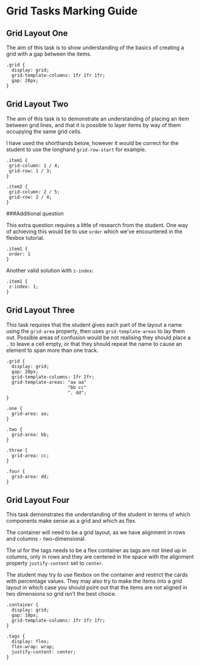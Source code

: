 # Grid Tasks Marking Guide

## Grid Layout One

The aim of this task is to show understanding of the basics of creating a grid with a gap between the items.

```
.grid {
  display: grid;
  grid-template-columns: 1fr 1fr 1fr;
  gap: 20px;
}
```

## Grid Layout Two

The aim of this task is to demonstrate an understanding of placing an item between grid lines, and that it is possible to layer items by way of them occupying the same grid cells.

I have used the shorthands below, however it would be correct for the student to use the longhand `grid-row-start` for example.

```
.item1 {
 grid-column: 1 / 4;
 grid-row: 1 / 3;
}

.item2 {
 grid-column: 2 / 5;
 grid-row: 2 / 4;
}
```
###Additional question

This extra question requires a little of research from the student. One way of achieving this would be to use `order` which we've encountered in the flexbox tutorial.
```
.item1 {
 order: 1
}
```
Another valid solution with `z-index`:
```
.item1 {
 z-index: 1;
}
```

## Grid Layout Three

This task requires that the student gives each part of the layout a name using the `grid-area` property, then uses `grid-template-areas` to lay them out. Possible areas of confusion would be not realising they should place a `.` to leave a cell empty, or that they should repeat the name to cause an element to span more than one track.

```
.grid {
  display: grid;
  gap: 20px;
  grid-template-columns: 1fr 2fr;
  grid-template-areas: "aa aa"
                       "bb cc"
                       ". dd";
}

.one {
  grid-area: aa;
}

.two {
  grid-area: bb;
}

.three {
  grid-area: cc;
}

.four {
  grid-area: dd;
}
```

## Grid Layout Four

This task demonstrates the understanding of the student in terms of which components make sense as a grid and which as flex.

The container will need to be a grid layout, as we have alignment in rows and columns - two-dimensional.

The ul for the tags needs to be a flex container as tags are not lined up in columns, only in rows and they are centered in the space with the alignment property `justify-content` set to `center`.

The student may try to use flexbox on the container and restrict the cards with percentage values. They may also try to make the items into a grid layout in which case you should point out that the items are not aligned in two dimensions so grid isn't the best choice.

```
.container {
  display: grid;
  gap: 10px;
  grid-template-columns: 1fr 1fr 1fr;
}

.tags {
  display: flex;
  flex-wrap: wrap;
  justify-content: center;
}
```

